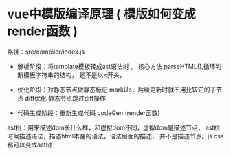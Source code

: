 
# vue中模版编译原理 ( 模版如何变成render函数 ) 
  
  路径：src/compiler/index.js

 - 解析阶段：将template模板转成ast语法树 。
            核心方法 parseHTML(),循环判断模板字符串的结构，
            是不是以<开头，
            
 - 优化阶段：对静态节点做静态标记 markUp，后续更新时就不用比较它的子节点
            diff优化 静态节点跳过diff操作
 - 代码生成阶段：重新生成代码 codeGen (render函数)  

 ast树：用来描述dom长什么样，和虚拟dom不同，虚拟dom是描述节点，
        ast树时候描述语法，描述html本身的语法，语法层面的描述，
        并不是描述节点。js css 都可以变成ast树